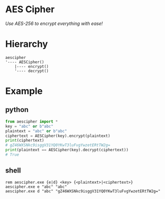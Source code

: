 # AES Cipher

<i>Use AES-256 to encrypt everything with ease!</i>

# Hierarchy

```
aescipher
'---- AESCipher()
    |---- encrypt()
    '---- decrypt()
```

# Example

## python
```python
from aescipher import *
key = "abc" or b"abc"
plaintext = "abc" or b"abc"
ciphertext = AESCipher(key).encrypt(plaintext)
print(ciphertext)
# gZ46WXSNkc9isggV31YQ0YKwT3luFvgYwzetERtTW2g=
print(plaintext == AESCipher(key).decrypt(ciphertext))
# True
```

## shell
```shell script
rem aescipher.exe {e|d} <key> {<plaintext>|<ciphertext>}
aescipher.exe e "abc" "abc"
aescipher.exe d "abc" "gZ46WXSNkc9isggV31YQ0YKwT3luFvgYwzetERtTW2g="
```
